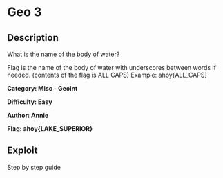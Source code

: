 # Geo 3

## Description 
What is the name of the body of water?

Flag is the name of the body of water with underscores between words if needed. (contents of the flag is ALL CAPS) Example: ahoy{ALL_CAPS}

**Category: Misc - Geoint** 

**Difficulty: Easy**

**Author: Annie** 

**Flag: ahoy{LAKE_SUPERIOR}**

## Exploit
Step by step guide
